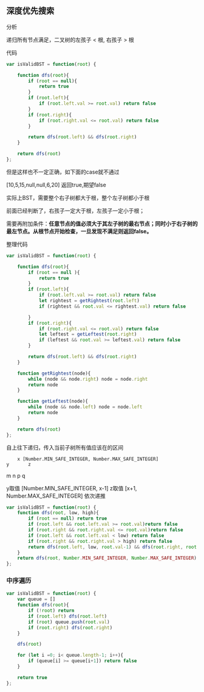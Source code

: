 
## 深度优先搜索

分析

递归所有节点满足，二叉树的左孩子 < 根, 右孩子 > 根

代码

```javascript
var isValidBST = function(root) {

    function dfs(root){
        if (root == null){
            return true
        }
        if (root.left){
            if (root.left.val >= root.val) return false
        }
        if (root.right){
            if (root.right.val <= root.val) return false
        }

        return dfs(root.left) && dfs(root.right)
    }

    return dfs(root)
};
```

但是这样也不一定正确，如下面的case就不通过

[10,5,15,null,null,6,20] 返回true,期望false

实际上BST，需要整个右子树都大于根，整个左子树都小于根

前面已经判断了，右孩子一定大于根，左孩子一定小于根；

需要再附加条件：**任意节点的值必须大于其左子树的最右节点；同时小于右子树的最左节点。从根节点开始检查，一旦发现不满足则返回false。**

整理代码

```javascript
var isValidBST = function(root) {

    function dfs(root){
        if (root == null ){
            return true
        }
        if (root.left){
            if (root.left.val >= root.val) return false
            let rightest = getRightest(root.left)
            if (rightest && root.val <= rightest.val) return false

        }
        if (root.right){
            if (root.right.val <= root.val) return false
            let leftest = getLeftest(root.right)
            if (leftest && root.val >= leftest.val) return false
        }

        return dfs(root.left) && dfs(root.right)
    }

    function getRightest(node){
        while (node && node.right) node = node.right
        return node
    }

    function getLeftest(node){
        while (node && node.left) node = node.left
        return node
    }

    return dfs(root)
};
```

自上往下递归，传入当前子树所有值应该在的区间

		x [Number.MIN_SAFE_INTEGER, Number.MAX_SAFE_INTEGER]
	y		z
m	n		p	q

y取值 [Number.MIN_SAFE_INTEGER, x-1]
z取值 [x+1, Number.MAX_SAFE_INTEGER]
依次递推

```javascript
var isValidBST = function(root) {
    function dfs(root, low, high){
        if (root == null) return true
        if (root.left && root.left.val >= root.val)return false
        if (root.right && root.right.val <= root.val)return false
        if (root.left && root.left.val < low) return false
        if (root.right && root.right.val > high) return false
        return dfs(root.left, low, root.val-1) && dfs(root.right, root.val+1, high)
    }
    return dfs(root, Number.MIN_SAFE_INTEGER, Number.MAX_SAFE_INTEGER)
};

```

### 中序遍历

```javascript
var isValidBST = function(root) {
    var queue = []
    function dfs(root){
        if (!root) return
        if (root.left) dfs(root.left)
        if (root) queue.push(root.val)
        if (root.right) dfs(root.right)
    }

    dfs(root)

    for (let i =0; i< queue.length-1; i++){
        if (queue[i] >= queue[i+1]) return false
    }

    return true
};
```
